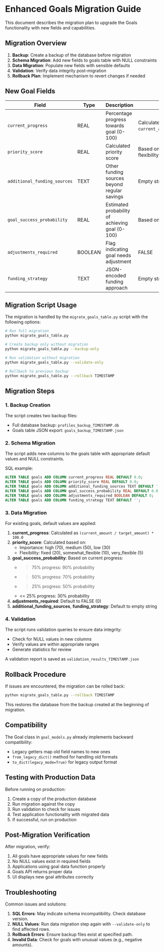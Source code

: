 # Enhanced Goals Migration Guide

This document describes the migration plan to upgrade the Goals functionality with new fields and capabilities.

## Migration Overview

1. **Backup**: Create a backup of the database before migration
2. **Schema Migration**: Add new fields to goals table with NULL constraints
3. **Data Migration**: Populate new fields with sensible defaults
4. **Validation**: Verify data integrity post-migration
5. **Rollback Plan**: Implement mechanism to revert changes if needed

## New Goal Fields

| Field | Type | Description | Default |
|-------|------|-------------|---------|
| `current_progress` | REAL | Percentage progress towards goal (0-100) | Calculated based on `current_amount`/`target_amount` |
| `priority_score` | REAL | Calculated priority score | Based on importance and flexibility |
| `additional_funding_sources` | TEXT | Other funding sources beyond regular savings | Empty string |
| `goal_success_probability` | REAL | Estimated probability of achieving goal (0-100) | Based on current progress |
| `adjustments_required` | BOOLEAN | Flag indicating goal needs adjustment | FALSE |
| `funding_strategy` | TEXT | JSON-encoded funding approach | Empty string |

## Migration Script Usage

The migration is handled by the `migrate_goals_table.py` script with the following options:

```bash
# Run full migration
python migrate_goals_table.py

# Create backup only without migration
python migrate_goals_table.py --backup-only

# Run validation without migration
python migrate_goals_table.py --validate-only

# Rollback to previous backup
python migrate_goals_table.py --rollback TIMESTAMP
```

## Migration Steps

### 1. Backup Creation

The script creates two backup files:
- Full database backup: `profiles_backup_TIMESTAMP.db`
- Goals table JSON export: `goals_backup_TIMESTAMP.json`

### 2. Schema Migration

The script adds new columns to the goals table with appropriate default values and NULL constraints.

SQL example:
```sql
ALTER TABLE goals ADD COLUMN current_progress REAL DEFAULT 0.0;
ALTER TABLE goals ADD COLUMN priority_score REAL DEFAULT 0.0;
ALTER TABLE goals ADD COLUMN additional_funding_sources TEXT DEFAULT '';
ALTER TABLE goals ADD COLUMN goal_success_probability REAL DEFAULT 0.0;
ALTER TABLE goals ADD COLUMN adjustments_required BOOLEAN DEFAULT 0;
ALTER TABLE goals ADD COLUMN funding_strategy TEXT DEFAULT '';
```

### 3. Data Migration

For existing goals, default values are applied:

1. **current_progress**: Calculated as `(current_amount / target_amount) * 100.0`
2. **priority_score**: Calculated based on:
   - Importance: high (70), medium (50), low (30)
   - Flexibility: fixed (20), somewhat_flexible (10), very_flexible (5)
3. **goal_success_probability**: Based on current progress:
   - > 75% progress: 90% probability
   - > 50% progress: 70% probability
   - > 25% progress: 50% probability
   - <= 25% progress: 30% probability
4. **adjustments_required**: Default to FALSE (0)
5. **additional_funding_sources**, **funding_strategy**: Default to empty string

### 4. Validation

The script runs validation queries to ensure data integrity:
- Check for NULL values in new columns
- Verify values are within appropriate ranges
- Generate statistics for review

A validation report is saved as `validation_results_TIMESTAMP.json`

## Rollback Procedure

If issues are encountered, the migration can be rolled back:

```bash
python migrate_goals_table.py --rollback TIMESTAMP
```

This restores the database from the backup created at the beginning of migration.

## Compatibility

The Goal class in `goal_models.py` already implements backward compatibility:
- Legacy getters map old field names to new ones
- `from_legacy_dict()` method for handling old formats
- `to_dict(legacy_mode=True)` for legacy output format

## Testing with Production Data

Before running on production:

1. Create a copy of the production database
2. Run migration against the copy
3. Run validation to check for issues
4. Test application functionality with migrated data
5. If successful, run on production

## Post-Migration Verification

After migration, verify:
1. All goals have appropriate values for new fields
2. No NULL values exist in required fields
3. Applications using goal data function properly
4. Goals API returns proper data
5. UI displays new goal attributes correctly

## Troubleshooting

Common issues and solutions:

1. **SQL Errors**: May indicate schema incompatibility. Check database version.
2. **NULL Values**: Run data migration step again with `--validate-only` to find affected rows.
3. **Rollback Errors**: Ensure backup files exist at specified path.
4. **Invalid Data**: Check for goals with unusual values (e.g., negative amounts).